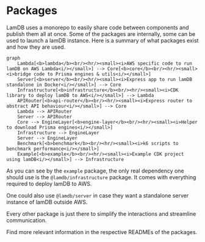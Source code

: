 # Packages

LamDB uses a monorepo to easily share code between components and publish them all at once.
Some of the packages are internally, some can be used to launch a lamDB instance. Here is a summary of what packages exist and how they are used.

```mermaid
graph
    Lambda[<b>lambda</b><br/><hr/><small><i>AWS specific code to run lamDB on AWS Lambda<i/></small>] --> Core[<b>core</b><br/><hr/><small><i>bridge code to Prisma engines & utils<i/></small>]
    Server[<b>server</b><br/><hr/><small><i>Express app to run lamDB standalone in Docker<i/></small>] --> Core
    Infrastructure[<b>infrastructure</b><br/><hr/><small><i>CDK library to deploy lamDB to AWS<i/></small>] --> Lambda
    APIRouter[<b>api-router</b><br/><hr/><small><i>Express router to abstract API behaviour<i/></small>] --> Core
    Lambda --> APIRouter
    Server --> APIRouter
    Core --> EngineLayer[<b>engine-layer</b><br/><hr/><small><i>Helper to download Prisma engines<i/></small>]
    Infrastructure --> EngineLayer
    Server --> EngineLayer
    Benchmark[<b>benchmark</b><br/><hr/><small><i>k6 scripts to benchmark performance<i/></small>]
    Example[<b>example</b><br/><hr/><small><i>Example CDK project using lamDB<i/></small>] --> Infrastructure
```

As you can see by the `example` package, the only real dependency one should use is the `@lamdb/infrastructure` package. It comes with everything required to deploy lamDB to AWS.

One could also use `@lamdb/server` in case they want a standalone server instance of lamDB outside AWS.

Every other package is just there to simplify the interactions and streamline communication.

Find more relevant information in the respective READMEs of the packages.
